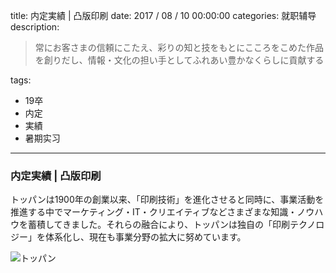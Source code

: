 title: 内定実績 | 凸版印刷
date: 2017 / 08 / 10 00:00:00
categories: 就职辅导
description: <blockquote class="blockquote-center">常にお客さまの信頼にこたえ、彩りの知と技をもとにこころをこめた作品を創りだし、情報・文化の担い手としてふれあい豊かなくらしに貢献する</blockquote>
tags: 
- 19卒
- 内定
- 実績
- 暑期实习

---

### 内定実績 | 凸版印刷

トッパンは1900年の創業以来、「印刷技術」を進化させると同時に、事業活動を推進する中でマーケティング・IT・クリエイティブなどさまざまな知識・ノウハウを蓄積してきました。それらの融合により、トッパンは独自の「印刷テクノロジー」を体系化し、現在も事業分野の拡大に努めています。

![トッパン](http://wx3.sinaimg.cn/mw690/a9a40e85gy1fiewqcnac5j21do1p445x.jpg)